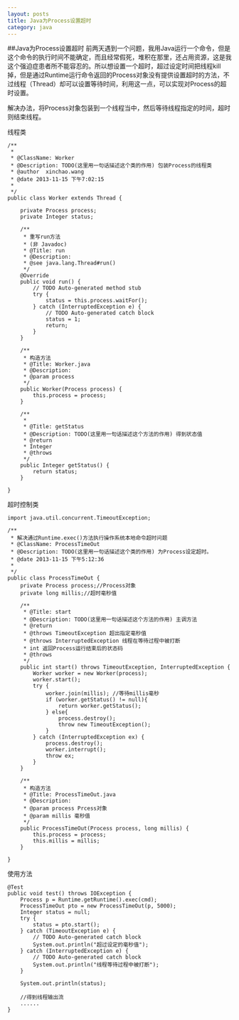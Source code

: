 ```yaml
---
layout: posts
title: Java为Process设置超时
category: java
---
```


##Java为Process设置超时
前两天遇到一个问题，我用Java运行一个命令，但是这个命令的执行时间不能确定，而且经常假死，堆积在那里，还占用资源，这是我这个强迫症患者所不能容忍的。所以想设置一个超时，超过设定时间把线程kill掉，但是通过Runtime运行命令返回的Process对象没有提供设置超时的方法，不过线程（Thread）却可以设置等待时间，利用这一点，可以实现对Process的超时设置。

解决办法，将Process对象包装到一个线程当中，然后等待线程指定的时间，超时则结束线程。

线程类

	/**
	 *
	 * @ClassName: Worker
	 * @Description: TODO(这里用一句话描述这个类的作用) 包装Process的线程类
	 * @author  xinchao.wang
	 * @date 2013-11-15 下午7:02:15
	 *
	 */
	public class Worker extends Thread {
     
	    private Process process;
	    private Integer status;
 
	    /**
		 * 重写run方法
		 * (非 Javadoc)
	     * @Title: run
	     * @Description:
	     * @see java.lang.Thread#run()
	     */
	    @Override
	    public void run() {
	        // TODO Auto-generated method stub
	        try {
	            status = this.process.waitFor();
	        } catch (InterruptedException e) {
	            // TODO Auto-generated catch block
	            status = 1;
	            return;
	        }
	    }
	 
	    /**
	     * 构造方法
	     * @Title: Worker.java
	     * @Description:
	     * @param process
	     */
	    public Worker(Process process) {
	        this.process = process;
	    }
	 
	    /**
	     *
	     * @Title: getStatus
	     * @Description: TODO(这里用一句话描述这个方法的作用) 得到状态值
	     * @return   
	     * Integer
	     * @throws
	     */
	    public Integer getStatus() {
	        return status;
	    }
	     
	}

超时控制类

	import java.util.concurrent.TimeoutException;
	 
	/**
	 * 解决通过Runtime.exec()方法执行操作系统本地命令超时问题
	 * @ClassName: ProcessTimeOut
	 * @Description: TODO(这里用一句话描述这个类的作用) 为Process设定超时。
	 * @date 2013-11-15 下午5:12:36
	 *
	 */
	public class ProcessTimeOut {
	    private Process process;//Process对象
	    private long millis;//超时毫秒值
	     
	    /**
	     * @Title: start
	     * @Description: TODO(这里用一句话描述这个方法的作用) 主调方法
	     * @return
	     * @throws TimeoutException 超出指定毫秒值
	     * @throws InterruptedException 线程在等待过程中被打断
	     * int 返回Process运行结束后的状态码
	     * @throws
	     */
	    public int start() throws TimeoutException, InterruptedException {
	        Worker worker = new Worker(process);
	        worker.start();
	        try {
	            worker.join(millis); //等待millis毫秒
	            if (worker.getStatus() != null){
	                return worker.getStatus();
	            } else{
	                process.destroy();
	                throw new TimeoutException();
	            }
	        } catch (InterruptedException ex) {
	            process.destroy();
	            worker.interrupt();
	            throw ex;
	        }
	    }
	     
	    /**
	     * 构造方法
	     * @Title: ProcessTimeOut.java
	     * @Description:
	     * @param process Prcess对象
	     * @param millis 毫秒值
	     */
	    public ProcessTimeOut(Process process, long millis) {
	        this.process = process;
	        this.millis = millis;
	    }
	     
	}

使用方法

	@Test
	public void test() throws IOException {
	    Process p = Runtime.getRuntime().exec(cmd);
	    ProcessTimeOut pto = new ProcessTimeOut(p, 5000);
	    Integer status = null;
	    try {
	        status = pto.start();
	    } catch (TimeoutException e) {
	        // TODO Auto-generated catch block
	        System.out.println("超过设定的毫秒值");
	    } catch (InterruptedException e) {
	        // TODO Auto-generated catch block
	        System.out.println("线程等待过程中被打断");
	    }
	 
	    System.out.println(status);
	         
	    //得到线程输出流
	    ......
	}
